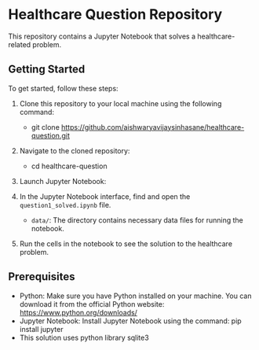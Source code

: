 # Healthcare Question Repository

This repository contains a Jupyter Notebook that solves a healthcare-related problem.

## Getting Started

To get started, follow these steps:

1. Clone this repository to your local machine using the following command:
     - git clone https://github.com/aishwaryavijaysinhasane/healthcare-question.git

2. Navigate to the cloned repository:
     - cd healthcare-question

3. Launch Jupyter Notebook:

4. In the Jupyter Notebook interface, find and open the `question1_solved.ipynb` file.
    - `data/`: The directory contains necessary data files for running the notebook.

6. Run the cells in the notebook to see the solution to the healthcare problem.


## Prerequisites

- Python: Make sure you have Python installed on your machine. You can download it from the official Python website: https://www.python.org/downloads/
- Jupyter Notebook: Install Jupyter Notebook using the command: pip install jupyter
- This solution uses python library sqlite3





   
